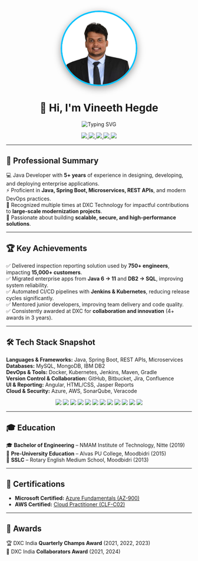 <p align="center">
  <img src="Vineeth-Hegde.jpg" 
       alt="Vineeth Hegde" 
       width="200" 
       style="border-radius:50%; border: 4px solid #00c3ff; box-shadow: 0px 6px 20px rgba(0,0,0,0.4);">
</p>

<h1 align="center">👋 Hi, I'm Vineeth Hegde</h1>

<p align="center">
  <img src="https://readme-typing-svg.herokuapp.com?font=Fira+Code&weight=600&size=22&pause=1000&color=00C3FF&center=true&vCenter=true&width=600&lines=🚀+Senior+Java+Developer;☁️+Cloud+Enthusiast;💡+Problem+Solver;🏆+Awarded+at+DXC+Technology" alt="Typing SVG" />
</p>

<p align="center">
  <a href="https://www.linkedin.com/in/vineethhegde/">
    <img src="https://img.shields.io/badge/LinkedIn-0077B5?style=for-the-badge&logo=linkedin&logoColor=white"/>
  </a>
  <a href="https://github.com/vineeth-hegde">
    <img src="https://img.shields.io/badge/GitHub-181717?style=for-the-badge&logo=github&logoColor=white"/>
  </a>
  <a href="https://www.facebook.com/vineeth.hegde.75">
    <img src="https://img.shields.io/badge/Facebook-1877F2?style=for-the-badge&logo=facebook&logoColor=white"/>
  </a>
  <a href="https://www.instagram.com/vineeth__hegde/">
    <img src="https://img.shields.io/badge/Instagram-E4405F?style=for-the-badge&logo=instagram&logoColor=white"/>
  </a>
  <a href="https://x.com/vineethhegde68">
    <img src="https://img.shields.io/badge/Twitter(X)-000000?style=for-the-badge&logo=x&logoColor=white"/>
  </a>
</p>

---

## 🌟 Professional Summary  
💻 Java Developer with **5+ years** of experience in designing, developing, and deploying enterprise applications.  
⚡ Proficient in **Java, Spring Boot, Microservices, REST APIs**, and modern DevOps practices.  
🏅 Recognized multiple times at DXC Technology for impactful contributions to **large-scale modernization projects**.  
🚀 Passionate about building **scalable, secure, and high-performance solutions**.  

---

## 🏆 Key Achievements  
✅ Delivered inspection reporting solution used by **750+ engineers**, impacting **15,000+ customers**.  
✅ Migrated enterprise apps from **Java 6 → 11** and **DB2 → SQL**, improving system reliability.  
✅ Automated CI/CD pipelines with **Jenkins & Kubernetes**, reducing release cycles significantly.  
✅ Mentored junior developers, improving team delivery and code quality.  
✅ Consistently awarded at DXC for **collaboration and innovation** (4+ awards in 3 years).  

---

## 🛠 Tech Stack Snapshot  

**Languages & Frameworks:** Java, Spring Boot, REST APIs, Microservices  
**Databases:** MySQL, MongoDB, IBM DB2  
**DevOps & Tools:** Docker, Kubernetes, Jenkins, Maven, Gradle  
**Version Control & Collaboration:** GitHub, Bitbucket, Jira, Confluence  
**UI & Reporting:** Angular, HTML/CSS, Jasper Reports  
**Cloud & Security:** Azure, AWS, SonarQube, Veracode  

<p align="center">
  <img src="https://img.shields.io/badge/Java-ED8B00?style=for-the-badge&logo=openjdk&logoColor=white"/>
  <img src="https://img.shields.io/badge/SpringBoot-6DB33F?style=for-the-badge&logo=springboot&logoColor=white"/>
  <img src="https://img.shields.io/badge/Microservices-FF6F00?style=for-the-badge&logo=apache&logoColor=white"/>
  <img src="https://img.shields.io/badge/REST_API-02569B?style=for-the-badge&logo=postman&logoColor=white"/>
  <img src="https://img.shields.io/badge/MySQL-4479A1?style=for-the-badge&logo=mysql&logoColor=white"/>
  <img src="https://img.shields.io/badge/MongoDB-47A248?style=for-the-badge&logo=mongodb&logoColor=white"/>
  <img src="https://img.shields.io/badge/IBM_DB2-054ADA?style=for-the-badge&logo=ibm&logoColor=white"/>
  <img src="https://img.shields.io/badge/Docker-2496ED?style=for-the-badge&logo=docker&logoColor=white"/>
  <img src="https://img.shields.io/badge/Kubernetes-326CE5?style=for-the-badge&logo=kubernetes&logoColor=white"/>
  <img src="https://img.shields.io/badge/Jenkins-D24939?style=for-the-badge&logo=jenkins&logoColor=white"/>
  <img src="https://img.shields.io/badge/Azure-0078D4?style=for-the-badge&logo=microsoftazure&logoColor=white"/>
  <img src="https://img.shields.io/badge/AWS-FF9900?style=for-the-badge&logo=amazonaws&logoColor=white"/>
</p>  

---

## 🎓 Education  
🎓 **Bachelor of Engineering** – NMAM Institute of Technology, Nitte (2019)  
🏫 **Pre-University Education** – Alvas PU College, Moodbidri (2015)  
📘 **SSLC** – Rotary English Medium School, Moodbidri (2013)  

---

## 📜 Certifications  
- **Microsoft Certified:** [Azure Fundamentals (AZ-900)](https://www.credly.com/earner/earned/badge/fafda2e1-12fd-4949-8c0f-f76b03c57c92)  
- **AWS Certified:** [Cloud Practitioner (CLF-C02)](https://www.credly.com/badges/52ffe432-de0a-46b9-86d2-ebc7e65fee01)  

---

## 🏅 Awards  
🏆 DXC India **Quarterly Champs Award** (2021, 2022, 2023)  
🤝 DXC India **Collaborators Award** (2021, 2024)  
